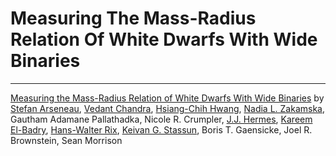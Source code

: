 # Measuring The Mass-Radius Relation Of White Dwarfs With Wide Binaries

---

[Measuring the Mass-Radius Relation of White Dwarfs With Wide Binaries](https://arxiv.org/abs/2310.19866) by [Stefan Arseneau](https://github.com/stefanarseneau), [Vedant Chandra](https://vedantchandra.com/), [Hsiang-Chih Hwang](http://www.hwang-astro.me/), [Nadia L. Zakamska](https://zakamska.johnshopkins.edu/), Gautham Adamane Pallathadka, Nicole R. Crumpler, [J.J. Hermes](http://www.jjherm.es/), [Kareem El-Badry](https://kareemelbadry.github.io/), [Hans-Walter Rix](https://www2.mpia-hd.mpg.de/homes/rix/), [Keivan G. Stassun](http://astro.phy.vanderbilt.edu/~stassuk/), Boris T. Gaensicke, Joel R. Brownstein, Sean Morrison